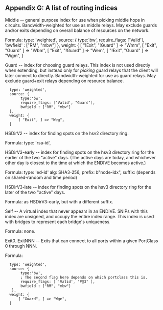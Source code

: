 
<!-- Section A.7 --> <a id='SA.7'></a>

## Appendix G: A list of routing indices

Middle -- general purpose index for use when picking middle hops in
circuits.  Bandwidth-weighted for use as middle relays.  May exclude
guards and/or exits depending on overall balance of resources on the
network.

Formula:
      type: 'weighted',
      source: {
          type:'bw', require_flags: ['Valid'], 'bwfield' : ["RM", "mbw"]
      },
      weight: {
          [ "!Exit", "!Guard" ] => "Wmm",
          [ "Exit", "Guard" ] => "Wbm",
          [ "Exit", "!Guard" ] => "Wem",
          [ "!Exit", "Guard" ] => "Wgm",
      }

Guard -- index for choosing guard relays. This index is not used
directly when extending, but instead only for _picking_ guard relays
that the client will later connect to directly.  Bandwidth-weighted
for use as guard relays. May exclude guard+exit relays depending on
resource balance.

      type: 'weighted',
      source: {
           type:'bw',
           require_flags: ['Valid', "Guard"],
           bwfield : ["RM", "mbw"]
      },
      weight: {
          [ "Exit", ] => "Weg",
      }

HSDirV2 -- index for finding spots on the hsv2 directory ring.

Formula:
      type: 'rsa-id',

HSDirV3-early -- index for finding spots on the hsv3 directory ring
for the earlier of the two "active" days. (The active days are
today, and whichever other day is closest to the time at which the
ENDIVE becomes active.)

Formula:
      type: 'ed-id'
      alg: SHA3-256,
      prefix: b"node-idx",
      suffix: (depends on shared-random and time period)

HSDirV3-late -- index for finding spots on the hsv3 directory ring
for the later of the two "active" days.

Formula: as HSDirV3-early, but with a different suffix.

Self -- A virtual index that never appears in an ENDIVE.  SNIPs with
this index are unsigned, and occupy the entire index range.  This
index is used with bridges to represent each bridge's uniqueness.

Formula: none.

Exit0..ExitNNN -- Exits that can connect to all ports within a given
PortClass 0 through NNN.

Formula:

      type: 'weighted',
      source: {
           type:'bw',
           ; The second flag here depends on which portclass this is.
           require_flags: [ 'Valid', "P@3" ],
           bwfield : ["RM", "mbw"]
       },
      weight: {
          [ "Guard", ] => "Wge",
      }
